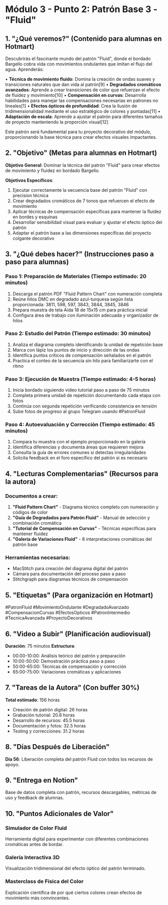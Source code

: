 # Módulo 3 - Punto 2: Patrón Base 3 - "Fluid"

## 1. "¿Qué veremos?" (Contenido para alumnas en Hotmart)

Descubrirás el fascinante mundo del patrón "Fluid", donde el bordado Bargello cobra vida con movimientos ondulantes que imitan el flujo del agua. Aprenderás:

• **Técnica de movimiento fluido**: Domina la creación de ondas suaves y transiciones naturales que dan vida al patrón[9]
• **Degradados cromáticos avanzados**: Aprende a crear transiciones de color que refuerzan el efecto de fluidez y movimiento[10]
• **Compensación en curvas**: Desarrolla habilidades para manejar las compensaciones necesarias en patrones no lineales[1]
• **Efectos ópticos de profundidad**: Crea la ilusión de tridimensionalidad mediante el uso estratégico de colores y puntadas[11]
• **Adaptación de escala**: Aprende a ajustar el patrón para diferentes tamaños de proyecto manteniendo la proporción visual[12]

Este patrón será fundamental para tu proyecto decorativo del módulo, proporcionando la base técnica para crear efectos visuales impactantes.

## 2. "Objetivo" (Metas para alumnas en Hotmart)

**Objetivo General**: Dominar la técnica del patrón "Fluid" para crear efectos de movimiento y fluidez en bordado Bargello.

**Objetivos Específicos**:
1. Ejecutar correctamente la secuencia base del patrón "Fluid" con precision técnica
2. Crear degradados cromáticos de 7 tonos que refuercen el efecto de movimiento
3. Aplicar técnicas de compensación específicas para mantener la fluidez en bordes y esquinas
4. Desarrollar sensibilidad visual para evaluar y ajustar el efecto óptico del patrón
5. Adaptar el patrón base a las dimensiones específicas del proyecto colgante decorativo

## 3. "¿Qué debes hacer?" (Instrucciones paso a paso para alumnas)

### Paso 1: Preparación de Materiales (Tiempo estimado: 20 minutos)
1. Descarga el patrón PDF "Fluid Pattern Chart" con numeración completa
2. Reúne hilos DMC en degradado azul-turquesa según lista proporcionada: 3811, 598, 597, 3843, 3844, 3845, 3846
3. Prepara muestra de tela Aida 18 de 15x15 cm para práctica inicial
4. Configura área de trabajo con iluminación adecuada y organizador de hilos

### Paso 2: Estudio del Patrón (Tiempo estimado: 30 minutos)
1. Analiza el diagrama completo identificando la unidad de repetición base
2. Marca con lápiz los puntos de inicio y dirección de las ondas
3. Identifica puntos críticos de compensación señalados en el patrón
4. Practica el conteo de la secuencia sin hilo para familiarizarte con el ritmo

### Paso 3: Ejecución de Muestra (Tiempo estimado: 4-5 horas)
1. Inicia bordado siguiendo video tutorial paso a paso de 75 minutos
2. Completa primera unidad de repetición documentando cada etapa con fotos
3. Continúa con segunda repetición verificando consistencia en tensión
4. Sube fotos de progreso al grupo Telegram usando #PatronFluid

### Paso 4: Autoevaluación y Corrección (Tiempo estimado: 45 minutos)
1. Compara tu muestra con el ejemplo proporcionado en la galería
2. Identifica diferencias y documenta áreas que requieren mejora
3. Consulta la guía de errores comunes si detectas irregularidades
4. Solicita feedback en el foro específico del patrón si es necesario

## 4. "Lecturas Complementarias" (Recursos para la autora)

### Documentos a crear:
1. **"Fluid Pattern Chart"** - Diagrama técnico completo con numeración y códigos de color
2. **"Guía de Degradados para Patrón Fluid"** - Manual de selección y combinación cromática
3. **"Tutorial de Compensación en Curvas"** - Técnicas específicas para mantener fluidez
4. **"Galería de Variaciones Fluid"** - 8 interpretaciones cromáticas del patrón base

### Herramientas necesarias:
- MacStitch para creación del diagrama digital del patrón
- Cámara para documentación del proceso paso a paso
- Stitchgraph para diagramas técnicos de compensación

## 5. "Etiquetas" (Para organización en Hotmart)

#PatronFluid #MovimientoOndulante #DegradadoAvanzado #CompensacionCurvas #EfectosOpticos #PatronIntermedio #TecnicaAvanzada #ProyectoDecorativos

## 6. "Video a Subir" (Planificación audiovisual)

**Duración**: 75 minutos
**Estructura**:
- 00:00-10:00: Análisis teórico del patrón y preparación
- 10:00-50:00: Demostración práctica paso a paso
- 50:00-65:00: Técnicas de compensación y corrección
- 65:00-75:00: Variaciones cromáticas y aplicaciones

## 7. "Tareas de la Autora" (Con buffer 30%)

**Total estimado**: 156 horas
- Creación de patrón digital: 26 horas
- Grabación tutorial: 20.8 horas  
- Desarrollo de recursos: 45.5 horas
- Documentación y fotos: 32.5 horas
- Testing y correcciones: 31.2 horas

## 8. "Días Después de Liberación"

**Día 56**: Liberación completa del patrón Fluid con todos los recursos de apoyo.

## 9. "Entrega en Notion"

Base de datos completa con patrón, recursos descargables, métricas de uso y feedback de alumnas.

## 10. "Puntos Adicionales de Valor"

### Simulador de Color Fluid
Herramienta digital para experimentar con diferentes combinaciones cromáticas antes de bordar.

### Galería Interactiva 3D
Visualización tridimensional del efecto óptico del patrón terminado.

### Masterclass de Física del Color
Explicación científica de por qué ciertos colores crean efectos de movimiento más convincentes.